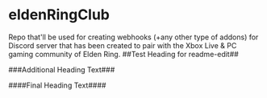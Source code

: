 # eldenRingClub
Repo that'll be used for creating webhooks (+any other type of addons) for Discord server that has been created to pair with the Xbox Live &amp; PC gaming community of Elden Ring.
##Test Heading for readme-edit##

###Additional Heading Text###

####Final Heading Text####
